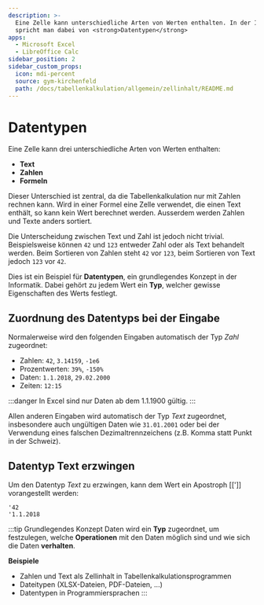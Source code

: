 ```yaml
---
description: >-
  Eine Zelle kann unterschiedliche Arten von Werten enthalten. In der Informatik
  spricht man dabei von <strong>Datentypen</strong>
apps:
  - Microsoft Excel
  - LibreOffice Calc
sidebar_position: 2
sidebar_custom_props:
  icon: mdi-percent
  source: gym-kirchenfeld
  path: /docs/tabellenkalkulation/allgemein/zellinhalt/README.md
---
```


# Datentypen



Eine Zelle kann drei unterschiedliche Arten von Werten enthalten:

- **Text**
- **Zahlen**
- **Formeln**

Dieser Unterschied ist zentral, da die Tabellenkalkulation nur mit Zahlen rechnen kann. Wird in einer Formel eine Zelle verwendet, die einen Text enthält, so kann kein Wert berechnet werden. Ausserdem werden Zahlen und Texte anders sortiert.

Die Unterscheidung zwischen Text und Zahl ist jedoch nicht trivial. Beispielsweise können `42` und `123` entweder Zahl oder als Text behandelt werden. Beim Sortieren von Zahlen steht `42` vor `123`, beim Sortieren von Text jedoch `123` vor `42`.

Dies ist ein Beispiel für **Datentypen**, ein grundlegendes Konzept in der Informatik. Dabei gehört zu jedem Wert ein **Typ**, welcher gewisse Eigenschaften des Werts festlegt.

## Zuordnung des Datentyps bei der Eingabe

Normalerweise wird den folgenden Eingaben automatisch der Typ *Zahl* zugeordnet:

- Zahlen: `42`, `3.14159`, `-1e6`
- Prozentwerten: `39%`, `-150%`
- Daten: `1.1.2018`, `29.02.2000`
- Zeiten: `12:15`

:::danger
In Excel sind nur Daten ab dem 1.1.1900 gültig.
:::

Allen anderen Eingaben wird automatisch der Typ *Text* zugeordnet, insbesondere auch ungültigen Daten wie `31.01.2001` oder bei der Verwendung eines falschen Dezimaltrennzeichens (z.B. Komma statt Punkt in der Schweiz).

## Datentyp Text erzwingen

Um den Datentyp *Text* zu erzwingen, kann dem Wert ein Apostroph  [[']] vorangestellt werden:

```
'42
'1.1.2018
```

:::tip Grundlegendes Konzept
Daten wird ein **Typ** zugeordnet, um festzulegen, welche **Operationen** mit den Daten möglich sind und wie sich die Daten **verhalten**.

**Beispiele**

- Zahlen und Text als Zellinhalt in Tabellenkalkulationsprogrammen
- Dateitypen (XLSX-Dateien, PDF-Dateien, ...)
- Datentypen in Programmiersprachen
:::
